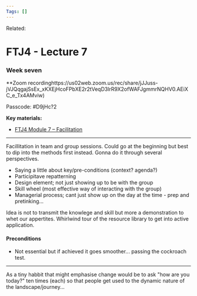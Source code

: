 ```yaml
---
Tags: []
---
```

Related: 
# FTJ4 - Lecture 7

### Week seven
**Zoom recordinghttps://us02web.zoom.us/rec/share/jJJuss-jVJQqgajSsEx_xKXEjHcoFPbXE2r2tVeqD3lrR9X2ofWAFJgmmrNQHV0.AEiXC_e_Tx4AMviw)

Passcode: #D9jHc?2

**Key materials:**

-   [FTJ4 Module 7 – Facilitation](https://www.h3uni.org/wp-content/uploads/2022/07/FTJ4-Module-7-Facilitation.pptx)



---
Facillitation in team and group sessions. Could go at the beginning but best to dip into the methods first instead. Gonna do it through several perspectives. 

- Saying a little about key/pre-conditions (context? agenda?)
- Participitave repatterning 
- Design element; not just showing up to be with the group
- Skill wheel (most effective way of interacting with the group)
- Managerial process; cant just show up on the day at the time - prep and pretinking...

Idea is not to transmit the knowlege and skill but more a demonstration to whet our appertites. Whirlwind tour of the resource library to get into active application.

#### Preconditions
- Not essential but if achieved it goes smoother... passing the cockroach test. 

---
As a tiny habbit that might emphasise change would be to ask "how are you today?" ten times (each) so that people get used to the dynamic nature of the landscape/journey...

